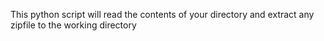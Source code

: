 This python script will read the contents of your directory
and extract any zipfile to the working directory
